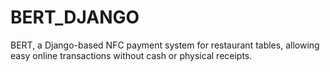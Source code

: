 # BERT_DJANGO
BERT, a Django-based NFC payment system for restaurant tables, allowing easy online transactions without cash or physical receipts.
